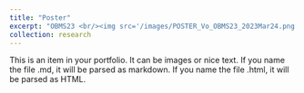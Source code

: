 ```yaml
---
title: "Poster"
excerpt: "OBMS23 <br/><img src='/images/POSTER_Vo_OBMS23_2023Mar24.png'>"
collection: research
---
```


This is an item in your portfolio. It can be images or nice text. If you name the file .md, it will be parsed as markdown. If you name the file .html, it will be parsed as HTML. 